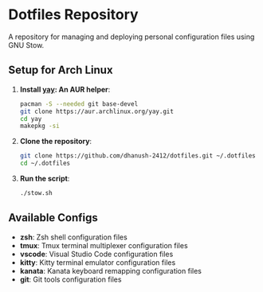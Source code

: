 # Dotfiles Repository

A repository for managing and deploying personal configuration files using GNU Stow.

## Setup for Arch Linux

1. **Install [yay](https://aur.archlinux.org/packages/yay): An AUR helper**:

   ```bash
   pacman -S --needed git base-devel
   git clone https://aur.archlinux.org/yay.git
   cd yay
   makepkg -si
   ```

2. **Clone the repository**:

   ```bash
   git clone https://github.com/dhanush-2412/dotfiles.git ~/.dotfiles
   cd ~/.dotfiles
   ```

3. **Run the script**:

   ```bash
   ./stow.sh
   ```

## Available Configs

- **zsh**: Zsh shell configuration files
- **tmux**: Tmux terminal multiplexer configuration files
- **vscode**: Visual Studio Code configuration files
- **kitty**: Kitty terminal emulator configuration files
- **kanata**: Kanata keyboard remapping configuration files
- **git**: Git tools configuration files
